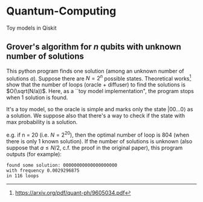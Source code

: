 # Quantum-Computing
Toy models in Qiskit

## Grover's algorithm for $n$ qubits with unknown number of solutions

This python program finds one solution (among an unknown number of solutions $a$).
Suppose there are $N=2^n$ possible states. Theoretical works[^1] show that the number of loops (oracle + diffuser) to find the solutions is $O(\sqrt(N/a))$.
Here, as a ``toy model implementation", the program stops when 1 solution is found.

It's a toy model, so the oracle is simple and marks only the state $|00...0\rangle$ as a solution. We suppose also that there's a way to check if the state with max probability is a solution.

e.g. if n = 20 (i.e. $N=2^{20}$), then the optimal number of loop is 804 (when there is only 1 known solution).
If the number of solutions is unknown (also suppose that $a\leq N/2$, c.f. the proof in the original paper), this program outputs (for example):

```
found some solution: 00000000000000000000
with frequency 0.0029296875
in 116 loops
```

[^1]: https://arxiv.org/pdf/quant-ph/9605034.pdf
